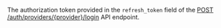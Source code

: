 The authorization token provided in the `refresh_token` field of the
[POST
/auth/providers/{provider}/login](undefinedpost-/auth/providers/%7Bprovider%7D/login)
API endpoint.
